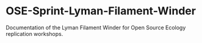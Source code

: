 # OSE-Sprint-Lyman-Filament-Winder
Documentation of the Lyman Filament Winder for Open Source Ecology replication workshops.
